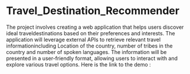 # Travel_Destination_Recommender
The project involves creating a web application that helps users discover ideal traveldestinations based on their preferences and interests.
 The application will leverage external APIs to retrieve relevant travel informationincluding Location of the country, number of tribes in the country and number of spoken languages.
 The information will be presented in a user-friendly format, allowing users to interact with and explore various travel options.
 Here is the link to the demo : 